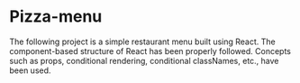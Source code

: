 # Pizza-menu
The following project is a simple restaurant menu built using React. The component-based structure of React has been properly followed. Concepts such as props, conditional rendering, conditional classNames, etc., have been used.
